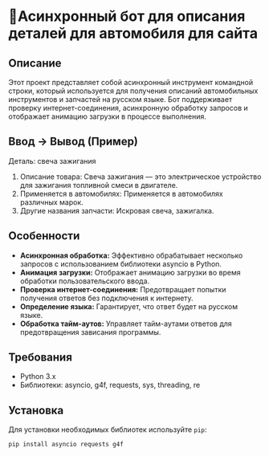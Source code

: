 # 🔧Асинхронный бот для описания деталей для автомобиля для сайта

## Описание

Этот проект представляет собой асинхронный инструмент командной строки, который используется для получения описаний автомобильных инструментов и запчастей на русском языке. Бот поддерживает проверку интернет-соединения, асинхронную обработку запросов и отображает анимацию загрузки в процессе выполнения.

## Ввод -> Вывод (Пример)
Деталь: свеча зажигания
1. Описание товара: Свеча зажигания — это электрическое устройство для зажигания топливной смеси в двигателе.
2. Применяется в автомобилях: Применяется в автомобилях различных марок.
3. Другие названия запчасти: Искровая свеча, зажигалка.

## Особенности

- **Асинхронная обработка:** Эффективно обрабатывает несколько запросов с использованием библиотеки asyncio в Python.
- **Анимация загрузки:** Отображает анимацию загрузки во время обработки пользовательского ввода.
- **Проверка интернет-соединения:** Предотвращает попытки получения ответов без подключения к интернету.
- **Определение языка:** Гарантирует, что ответ будет на русском языке.
- **Обработка тайм-аутов:** Управляет тайм-аутами ответов для предотвращения зависания программы.

## Требования

- Python 3.x
- Библиотеки: asyncio, g4f, requests, sys, threading, re

## Установка

Для установки необходимых библиотек используйте `pip`:

```bash
pip install asyncio requests g4f
